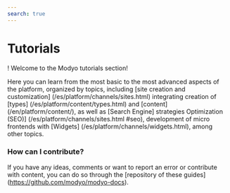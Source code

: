 ```yaml
---
search: true
---
```


# Tutorials

! Welcome to the Modyo tutorials section! 

Here you can learn from the most basic to the most advanced aspects of the platform, organized by topics, including [site creation and customization] (/es/platform/channels/sites.html) integrating creation of [types] (/es/platform/content/types.html) and [content] (/en/platform/content/), as well as [Search Engine] strategies Optimization (SEO)] (/es/platform/channels/sites.html #seo), development of micro frontends with [Widgets] (/es/platform/channels/widgets.html), among other topics.

### How can I contribute?
If you have any ideas, comments or want to report an error or contribute with content, you can do so through the [repository of these guides] (https://github.com/modyo/modyo-docs).